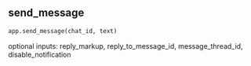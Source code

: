 ## send_message

```python
app.send_message(chat_id, text)
```
optional inputs: reply_markup, reply_to_message_id, message_thread_id, disable_notification
